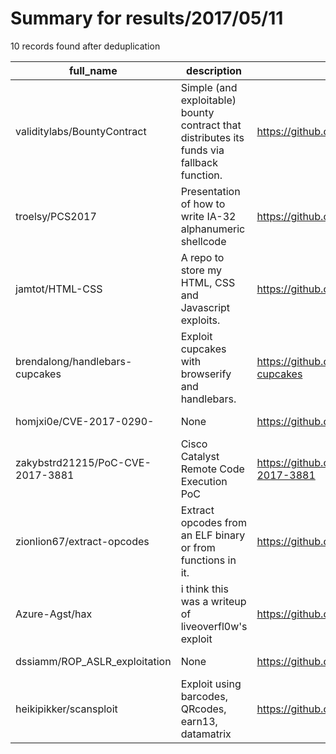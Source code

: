 
# Summary for results/2017/05/11
    
10 records found after deduplication

| full_name | description | html_url | matched_list | matched_count | pushed_at | size | stargazers_count | language | forks_count |
|----------------------------------|--------------------------------------------------------------------------------------------|-----------------------------------------------------|-----------------------------------------------|-----------------|---------------------------|--------|--------------------|------------|---------------|
| validitylabs/BountyContract | Simple (and exploitable) bounty contract that distributes its funds via fallback function. | https://github.com/validitylabs/BountyContract | ['exploit'] | 1 | 2017-05-11 12:47:52+00:00 | 2 | 0 | | 0 |
| troelsy/PCS2017 | Presentation of how to write IA-32 alphanumeric shellcode | https://github.com/troelsy/PCS2017 | ['shellcode'] | 1 | 2017-05-11 08:30:34+00:00 | 8570 | 0 | Assembly | 0 |
| jamtot/HTML-CSS | A repo to store my HTML, CSS and Javascript exploits. | https://github.com/jamtot/HTML-CSS | ['exploit'] | 1 | 2017-05-11 00:06:57+00:00 | 1234 | 0 | HTML | 0 |
| brendalong/handlebars-cupcakes | Exploit cupcakes with browserify and handlebars. | https://github.com/brendalong/handlebars-cupcakes | ['exploit'] | 1 | 2017-05-11 03:15:55+00:00 | 89 | 1 | JavaScript | 0 |
| homjxi0e/CVE-2017-0290- | None | https://github.com/homjxi0e/CVE-2017-0290- | ['cve-2'] | 1 | 2017-05-11 05:24:58+00:00 | 4 | 0 | | 1 |
| zakybstrd21215/PoC-CVE-2017-3881 | Cisco Catalyst Remote Code Execution PoC | https://github.com/zakybstrd21215/PoC-CVE-2017-3881 | ['cve poc', 'cve-2', 'remote code execution'] | 3 | 2017-05-11 13:52:12+00:00 | 6 | 1 | Python | 2 |
| zionlion67/extract-opcodes | Extract opcodes from an ELF binary or from functions in it. | https://github.com/zionlion67/extract-opcodes | ['shellcode'] | 1 | 2017-05-11 22:31:21+00:00 | 2 | 0 | Shell | 0 |
| Azure-Agst/hax | i think this was a writeup of liveoverfl0w's exploit | https://github.com/Azure-Agst/hax | ['exploit'] | 1 | 2017-05-11 19:39:18+00:00 | 8 | 0 | HTML | 0 |
| dssiamm/ROP_ASLR_exploitation | None | https://github.com/dssiamm/ROP_ASLR_exploitation | ['exploit'] | 1 | 2017-05-11 20:42:26+00:00 | 124 | 0 | Java | 0 |
| heikipikker/scansploit | Exploit using barcodes, QRcodes, earn13, datamatrix | https://github.com/heikipikker/scansploit | ['exploit'] | 1 | 2017-05-11 16:42:01+00:00 | 95 | 1 | Python | 3 |
